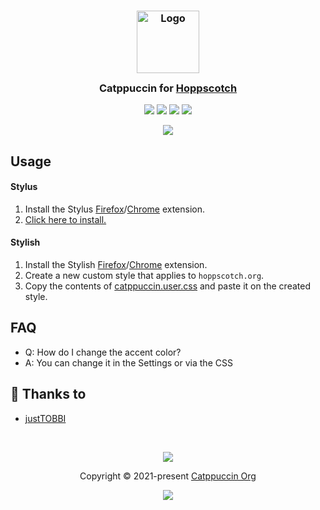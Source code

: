 <h3 align="center">
	<img src="https://raw.githubusercontent.com/catppuccin/catppuccin/main/assets/logos/exports/1544x1544_circle.png" width="100" alt="Logo"/><br/>
	<img src="https://raw.githubusercontent.com/catppuccin/catppuccin/main/assets/misc/transparent.png" height="30" width="0px"/>
	Catppuccin for <a href="https://hoppscotch.io">Hoppscotch</a>
	<img src="https://raw.githubusercontent.com/catppuccin/catppuccin/main/assets/misc/transparent.png" height="30" width="0px"/>
</h3>

<p align="center">
	<a href="https://github.com/catppuccin/hoppscotch/stargazers"><img src="https://img.shields.io/github/stars/catppuccin/hoppscotch?colorA=363a4f&colorB=b7bdf8&style=for-the-badge"></a>
	<a href="https://github.com/catppuccin/hoppscotch/issues"><img src="https://img.shields.io/github/issues/catppuccin/hoppscotch?colorA=363a4f&colorB=f5a97f&style=for-the-badge"></a>
	<a href="https://github.com/catppuccin/hoppscotch/contributors"><img src="https://img.shields.io/github/contributors/catppuccin/hoppscotch?colorA=363a4f&colorB=a6da95&style=for-the-badge"></a>
	<a href="https://github.com/catppuccin/hoppscotch/main/catppuccin.user.css"><img src="https://img.shields.io/badge/stylus-install-cba6f7?colorA=363a4f&style=for-the-badge"></a>
</p>

<p align="center">
	<img src="assets/hoppscotch-screenshot.webp"/>
</p>

## Usage

#### Stylus

1. Install the Stylus [Firefox](https://addons.mozilla.org/en-GB/firefox/addon/styl-us/)/[Chrome](https://chrome.google.com/webstore/detail/stylus/clngdbkpkpeebahjckkjfobafhncgmne) extension.
2. [Click here to install.](https://github.com/catppuccin/hoppscotch/raw/main/catppuccin.user.css)

#### Stylish

1. Install the Stylish [Firefox](https://addons.mozilla.org/en-GB/firefox/addon/stylish/)/[Chrome](https://chrome.google.com/webstore/detail/stylish-custom-themes-for/fjnbnpbmkenffdnngjfgmeleoegfcffe) extension.
2. Create a new custom style that applies to `hoppscotch.org`.
3. Copy the contents of [catppuccin.user.css](catppuccin.user.css) and paste it on the created style.


## FAQ

- Q: How do I change the accent color?
- A: You can change it in the Settings or via the CSS 

## 💝 Thanks to

- [justTOBBI](https://github.com/justTOBBI)

&nbsp;

<p align="center">
	<img src="https://raw.githubusercontent.com/catppuccin/catppuccin/main/assets/footers/gray0_ctp_on_line.svg?sanitize=true" />
</p>

<p align="center">
	Copyright &copy; 2021-present <a href="https://github.com/catppuccin" target="_blank">Catppuccin Org</a>
</p>

<p align="center">
	<a href="https://github.com/catppuccin/catppuccin/blob/main/LICENSE"><img src="https://img.shields.io/static/v1.svg?style=for-the-badge&label=License&message=MIT&logoColor=d9e0ee&colorA=363a4f&colorB=b7bdf8"/></a>
</p>
